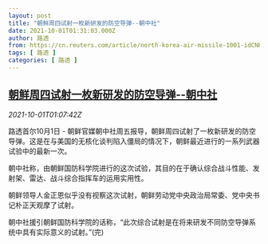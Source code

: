 ```yaml
---
layout: post
title: "朝鲜周四试射一枚新研发的防空导弹--朝中社"
date: 2021-10-01T01:31:03.000Z
author: 路透
from: https://cn.reuters.com/article/north-korea-air-missile-1001-idCNKBS2GR2M1
tags: [ 路透 ]
categories: [ 路透 ]
---
```

<!--1633051863000-->
[朝鲜周四试射一枚新研发的防空导弹--朝中社](https://cn.reuters.com/article/north-korea-air-missile-1001-idCNKBS2GR2M1)
------

<div>
<div><i>2021-10-01T01:07:42Z</i></div><p>路透首尔10月1日 - 朝鲜官媒朝中社周五报导，朝鲜周四试射了一枚新研发的防空导弹。这是在与美国的无核化谈判陷入僵局的情况下，朝鲜最近进行的一系列武器试验中的最新一次。</p><p>朝中社称，由朝鲜国防科学院进行的这次试验，其目的在于确认综合战斗性能、发射架、雷达、战斗综合指挥车的运用实用性。</p><p>朝鲜领导人金正恩似乎没有视察这次试射，朝鲜劳动党中央政治局常委、党中央书记朴正天观摩了试射。</p><p>朝中社援引朝鲜国防科学院的话称，“此次综合试射是在将来研发不同防空导弹系统中具有实际意义的试射。”(完)</p>
</div>
